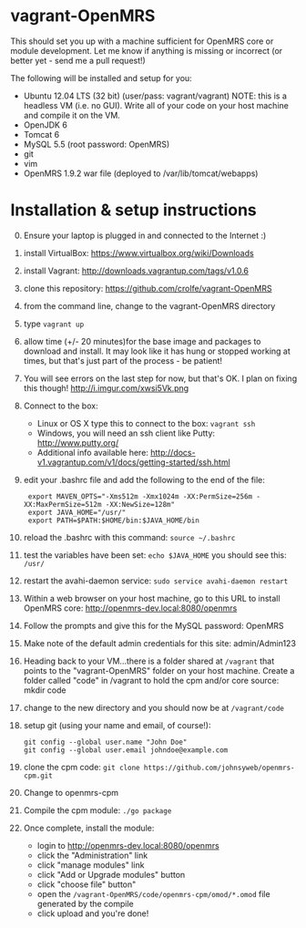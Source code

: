 vagrant-OpenMRS
===============
This should set you up with a machine sufficient for OpenMRS core or module development.  Let me know if anything is missing or incorrect (or better yet - send me a pull request!)

The following will be installed and setup for you:

- Ubuntu 12.04 LTS (32 bit) (user/pass: vagrant/vagrant)    NOTE: this is a headless VM (i.e. no GUI).  Write all of your code on your host machine and compile it on the VM.
- OpenJDK 6
- Tomcat 6
- MySQL 5.5 (root password: OpenMRS)
- git
- vim
- OpenMRS 1.9.2 war file (deployed to /var/lib/tomcat/webapps)


Installation & setup instructions
=================================
0. Ensure your laptop is plugged in and connected to the Internet  :)
1. install VirtualBox: https://www.virtualbox.org/wiki/Downloads
2. install Vagrant: http://downloads.vagrantup.com/tags/v1.0.6
3. clone this repository: https://github.com/crolfe/vagrant-OpenMRS
4. from the command line, change to the vagrant-OpenMRS directory
5. type ```vagrant up```
6. allow time (+/- 20 minutes)for the base image and packages to download and install.  It may look like it has hung or stopped working at times, but that's just part of the process - be patient!    
7. You will see errors on the last step for now, but that's OK.  I plan on fixing this though!  http://i.imgur.com/xwsi5Vk.png
8. Connect to the box:
    - Linux or OS X type this to connect to the box: ```vagrant ssh```
    - Windows, you will need an ssh client like Putty: http://www.putty.org/
    - Additional info available here: http://docs-v1.vagrantup.com/v1/docs/getting-started/ssh.html
9. edit your .bashrc file and add the following to the end of the file:

        export MAVEN_OPTS="-Xms512m -Xmx1024m -XX:PermSize=256m -XX:MaxPermSize=512m -XX:NewSize=128m"
        export JAVA_HOME="/usr/"
        export PATH=$PATH:$HOME/bin:$JAVA_HOME/bin

10. reload the .bashrc with this command: ```source ~/.bashrc```
11. test the variables have been set: ```echo $JAVA_HOME``` you should see this: ```/usr/```
12. restart the avahi-daemon service: ```sudo service avahi-daemon restart```
13. Within a web browser on your host machine, go to this URL to install OpenMRS core: http://openmrs-dev.local:8080/openmrs
14. Follow the prompts and give this for the MySQL password: OpenMRS
15. Make note of the default admin credentials for this site: admin/Admin123
16. Heading back to your VM...there is a folder shared at ```/vagrant``` that points to the "vagrant-OpenMRS" folder on your host machine.  Create a folder called "code" in /vagrant to hold the cpm and/or core source:  mkdir code
13. change to the new directory and you should now be at ```/vagrant/code```
14. setup git (using your name and email, of course!):

        git config --global user.name "John Doe"
        git config --global user.email johndoe@example.com

15. clone the cpm code: ```git clone https://github.com/johnsyweb/openmrs-cpm.git```
16. Change to openmrs-cpm
17. Compile the cpm module: ```./go package```
18. Once complete, install the module:
      - login to http://openmrs-dev.local:8080/openmrs
      - click the "Administration" link
      - click "manage modules" link
      - click "Add or Upgrade modules" button
      - click "choose file" button"
      - open the ```/vagrant-OpenMRS/code/openmrs-cpm/omod/*.omod``` file generated by the compile
      - click upload and you're done!
